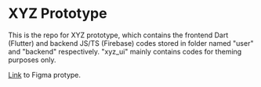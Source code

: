 # XYZ Prototype

This is the repo for XYZ prototype, which contains the frontend Dart (Flutter) and backend JS/TS (Firebase) codes stored in folder named "user" and "backend" respectively. "xyz_ui" mainly contains codes for theming purposes only.

[Link](https://www.figma.com/proto/GZ15WAnDXQUzR7Q14x8I1W/Wireframe-01?page-id=0%3A1&node-id=17%3A110&viewport=241%2C48%2C0.21&scaling=scale-down&starting-point-node-id=17%3A110) to Figma protype.
